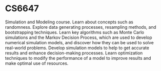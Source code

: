 # CS6647
Simulation and Modeling course.
Learn about concepts such as randomness.
Explore data generating processes, resampling methods, and bootstrapping techniques.
Learn key algorithms such as Monte Carlo simulations and the Markov Decision Process, which are used to develop numerical simulation models, and discover how they can be used to solve real-world problems.
Develop simulation models to help to get accurate results and enhance decision-making processes.
Learn optimization techniques to modify the performance of a model to improve results and make optimal use of resources.

